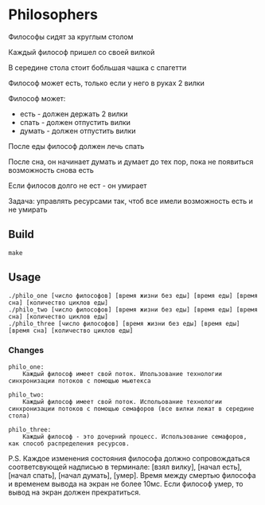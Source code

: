 # Philosophers

Философы сидят за круглым столом

Каждый философ пришел со своей вилкой

В середине стола стоит бобльшая чашка с спагетти

Философ может есть, только если у него в руках 2 вилки

Философ может:

* есть - должен держать 2 вилки
* спать - должен отпустить вилки
* думать - должен отпустить вилки

После еды философ должен лечь спать 

После сна, он начинает думать и думает до тех пор, пока не появиться возможность снова есть

Если филосов долго не ест - он умирает

Задача: управлять ресурсами так, чтоб все имели возможность есть и не умирать

## Build

```
make
```

## Usage

```
./philo_one	[число философов] [время жизни без еды] [время еды] [время сна] [количество циклов еды]
./philo_two	[число философов] [время жизни без еды] [время еды] [время сна] [количество циклов еды]
./philo_three [число философов] [время жизни без еды] [время еды] [время сна] [количество циклов еды]
```

### Changes

```
philo_one:
    Каждый философ имеет свой поток. Ипользование технологии синхронизации потоков с помощью мьютекса
```
```
philo_two:
    Каждый философ имеет свой поток. Испольование технологии синхронизации потоков с помощью семафоров (все вилки лежат в середине стола)
```
```
philo_three:
    Каждый философ - это дочерний процесс. Использование семафоров, как способ распределения ресурсов. 
```

P.S.    Каждое изменения состояния философа должно сопровождаться соответсвующей надписью в терминале: [взял вилку], [начал есть], [начал спать], [начал думать], [умер].
        Время между смертью философа и временем вывода на экран не более 10мс.
        Если философ умер, то вывод на экран должен прекратиться.
